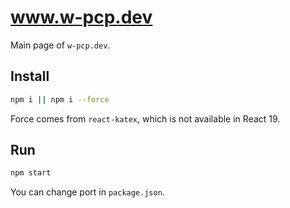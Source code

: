 # www.w-pcp.dev

Main page of `w-pcp.dev`.

## Install

```sh
npm i || npm i --force
```

Force comes from `react-katex`, which is not available in React 19.

## Run

```sh
npm start
```

You can change port in `package.json`.
